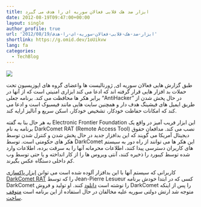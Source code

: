 ```yaml
---
title: ابزار ضد هک قلابی فعالان سوریه ای را هدف می گیرد
date: 2012-08-19T09:47:00+00:00
layout: single
author_profile: true
url: '2012/08/19/ابزار-ضد-هک-قلابی-فعالان-سوریه-ای-را-هدف'
shortlink: https://g.omid.dev/1oUikvw
lang: fa
categories: 
  - TechBlog
---
```

![](/images/2012/08/Facebook_Anti-Hacker_screenshot10.png)

طبق گزارش هایی فعالان سوریه ای, ژورنالیست ها واعضای گروه های اپوزیسیون تحت حملات بد افزار هایی قرار گرفته اند که ادعا می کند ابزاری امنیتی است که از آنها در برابر هکر ها محافظت می کند. برنامه جعلی “AntiHacker” در حال پخش شدن از طریق ایمیل های فیشینگ هدف دار و همچنین سایت هایی مانند فیسبوک است و ادعا می کند که امکانات حفاظت خودکار، تشخیص خودکار، اسکن سریع و آنالیز ارایه کند.

به هر حال بنا به گفته Electronic Frontier Foundation این ابزار فریب آمیز در واقع یک برنامه به نام DarkComet RAT (Remote Access Tool) نصب می کند. مدافعان حقوق دیجیتال آمریکا می گویند که این بدافزار جدید در حال پخش شدن و کنترل شدن توسط هکر های حکومتی است. توسط DarkComet این هکر ها می توانند از راه دور به سیستم های کاربران دسترسی پیدا کنند، اطلاعات محرمانه آنها را به سرقت برده، اطلاعات وارد شده توسط کیبورد را ذخیره کنند، آنتی ویروس ها را از کار انداخته و یا حتی توسط وب کم داخلی دستگاه عکس بگیرند.

کاربرانی که سیستم آنها با این بدافزار آلوده شده است می توانن [ابزار پاکسازی DarkComet RAT](http://www.phrozensoft.com/dcrem.more) را که توسط Jean-Pierre Lesueur کسی که در ابتدا خودش برنامه DarkComet را نوشته است [دانلود](http://www.phrozensoft.com/dcrem.more) کنند. او تولید و فروش DarkComet را پس از اینکه متوجه شد ارتش دولتی سوریه علیه مخالفان در حال استفاده از این برنامه است [متوقف ساخت](http://threatpost.com/en_us/blogs/darkcomet-rat-flames-out-070912).